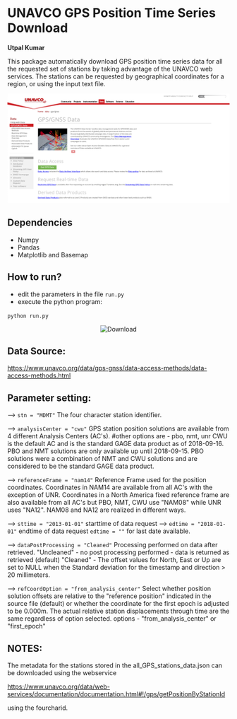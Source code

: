 # UNAVCO GPS Position Time Series Download
__Utpal Kumar__

This package automatically download GPS position time series data for all the requested set of stations by taking advantage of the UNAVCO web services. The stations can be requested by geographical coordinates for a region, or using the input text file.

<p align="center">
  <img src="unavco_webpage.png" width="800" alt="UNAVCO web page">
</p>

## Dependencies
- Numpy
- Pandas
- Matplotlib and Basemap 

## How to run?
- edit the parameters in the file `run.py`
- execute the python program: 

```python run.py```

<p align="center">
  <img src="downloaded_stations_map_ex.png" width="500" alt="Download">
</p>

## Data Source:
https://www.unavco.org/data/gps-gnss/data-access-methods/data-access-methods.html

## Parameter setting:
--> `stn = "MDMT"` The four character station identifier.

--> `analysisCenter = "cwu"` GPS station position solutions are available from 4 different Analysis Centers (AC's).
#other options are - pbo, nmt, unr
CWU is the default AC and is the standard GAGE data product as of 2018-09-16. PBO and NMT solutions are only available up until 2018-09-15. PBO solutions were a combination of NMT and CWU solutions and are considered to be the standard GAGE data product.

--> `referenceFrame = "nam14"` Reference Frame used for the position coordinates. 
Coordinates in NAM14 are available from all AC's with the exception of UNR. Coordinates in a North America fixed reference frame are also available from all AC's but PBO, NMT, CWU use "NAM08" while UNR uses "NA12". NAM08 and NA12 are realized in different ways.

--> `sttime = "2013-01-01"` starttime of data request
--> `edtime = "2018-01-01"` endtime of data request
`edtime = ""` for last date available.

--> `dataPostProcessing = "Cleaned"` Processing performed on data after retrieved. 
"Uncleaned" - no post processing performed - data is returned as retrieved (default) "Cleaned" - The offset values for North, East or Up are set to NULL when the Standard deviation for the timestamp and direction > 20 millimeters.

--> `refCoordOption = "from_analysis_center"`
Select whether position solution offsets are relative to the "reference position" indicated in the source file (default) or whether the coordinate for the first epoch is adjusted to be 0.000m. The actual relative station displacements through time are the same regardless of option selected.
options - "from_analysis_center" or "first_epoch"




## NOTES: 
The metadata for the stations stored in the all_GPS_stations_data.json can be downloaded using the webservice 

https://www.unavco.org/data/web-services/documentation/documentation.html#!/gps/getPositionByStationId

using the fourcharid.

